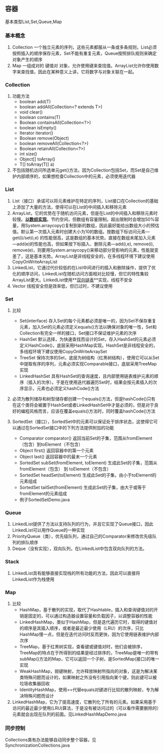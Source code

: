 ## 容器

基本类型List,Set,Queue,Map

### 基本概念

1.  Collection 一个独立元素的序列，这些元素都服从一条或多条规则，List必须按照插入的顺序保存元素，Set不能有重复元素，Queue按照排队规则来确定对象产生的顺序
2.  Map 一组成对的 键值对 对象，允许使用键来查找值。ArrayList允许你使用数字来查找值，因此在某种意义上讲，它将数字与对象关联在一起。


### Collection

1.  功能方法
    -   boolean add(T)
    -   boolean addAll(Collection<? extends T>)
    -   void clear()
    -   boolean contains(T)
    -   Boolean containsAll(Collection<?>)
    -   boolean isEmpty()
    -   Iterator<T> iterator()
    -   Boolean remove(Object)
    -   boolean removeAll(Collection<?>)
    -   Boolean retainAll(Collection<?>)
    -   int size()
    -   Object[] toArray()
    -   <T> T[] toArray(T[] a)
2.  不包括随机访问所选单元get()方法，因为Collection包括Set，而Set是自己维护内部顺序的，如果想检查Collection中的元素，必须使用迭代器

### List

1.  List（接口）承诺可以将元素维护在特定的序列，List接口在Collection的基础上添加了大量的方法，使得可以在List的中间插入和移除元素
2.  ArrayList，它的优势在于随机访问元素，但是在List的中间插入和移除元素时较慢。<u>**以数组实现**</u>。节约空间，但数组有容量限制。超出限制时会增加50%容量，用System.arraycopy()复制到新的数组，因此最好能给出数组大小的预估值。默认第一次插入元素时创建大小为10的数组。按数组下标访问元素—get(i)/set(i,e) 的性能很高，这是数组的基本优势。直接在数组末尾加入元素—add(e)的性能也高，但如果按下标插入、删除元素—add(i,e), remove(i), remove(e)，则要用System.arraycopy()来移动部分受影响的元素，性能就变差了，这是基本劣势。ArrayList是非线程安全的，在多线程环境下建议使用CopyOnWriteArrayList
3.  LinkedList，它通过代价较低的在List中间进行的插入和删除操作，提供了优化的顺序访问，LinkedList在随机访问方面相对比较慢，但它的特性集较ArrayList更大。LinkedList使用**<u>双向链表</u>**实现，线程不安全
4.  Vector 线程安全但是效率低，但已过时，不建议使用

### Set

1.  比较
    -   Set(interface)   存入Set的每个元素都必须是唯一的，因为Set不保存重复元素，加入Set的元素必须定义equals()方法以确保对象的唯一性，Set和Collection有完全一样的接口，Set接口不保证维护元素的次序
    -   HashSet  默认选择，为快速查找而设计的Set，存入HashSet的元素必须定义HashCode()，底层采用HashMap实现。HashSet是非线程安全的，多线程环境下建议使用CopyOnWriteArraySet
    -   TreeSet   保持次序的Set，底层为树结构（红黑树结构），使用它可以从Set中提取有序的序列，元素必须实现Comparable接口，底层采用TreeMap实现
    -   LinkedHashSet   具有HashSet的查询速度，且内部使用链表维护元素的顺序（插入的次序）。于是在使用迭代器遍历Set时，结果会按元素插入的次序显示，元素也必须定义hashCode()方法

2.  必须为散列储存和树型储存都创建一个equals()方法，但是hashCode()只有在这个类将会被置于HashSet或者LinkedHashSet中才是必须的，但是对于良好的编程风格而言，应该在覆盖equals()方法时，同时覆盖hashCode()方法

3.  SortedSet（接口），SortedSet中的元素可以保证处于排序状态，这使得它可以通过在SortedSet接口中的下列方法提供附加的功能
    -   Comparator comparator() 返回当前Set的子集，范围从fromElement（包含）到toElement（不包含）
    -   Object first()  返回容器中的第一个元素
    -   Object last() 返回容器中的最末一个元素
    -   SortedSet subSet(fromElement, toElement) 生成此Set的子集，范围从fromElement（包含） 到 toElement（不包含）
    -   SortedSet headSet(toElement) 生成此Set的子集，由小于toElement的元素组成
    -   SortedSet tailSet(fromElement) 生成此Set的子集，由大于或等于fromElement的元素组成
    -   例子SortedSetDemo.java


### Queue

1.  LinkedList提供了方法以支持队列的行为，并且它实现了Queue接口，因此LinkedList可以用作Queue的一种实现
2.  PriorityQueue（类），优先级队列，通过自己的Comparator来修改优先级队列的排队顺序
3.  Deque（没有实现），双向队列，在LinkedList中包含双向队列的方法。

### Stack

1.  LinkedList具有能够直接实现栈的所有功能的方法，因此可以直接将LinkedList作为栈使用



### Map

1.  比较
    -   HashMap，基于散列的实现，取代了Hashtable，插入和查询键值对的开销是固定的，可以通过构造器设置容量和负载因子，以调整容器的性能
    -   LinkedHashMap，类似于HashMap，但是迭代遍历它时，取得的键值对的顺序是其插入顺序，或者是最近最少使用（LRU）的次序，只比HashMap慢一点，但是在迭代访问时反而更快，因为它使用链表维护内部次序
    -   TreeMap，基于红黑树实现，查看键或键值对时，他们会被排序，TreeMap的特点在于所得到的结果是经过排序的，TreeMap是唯一的带有subMap()方法的Map，它可以返回一个子树，是SortedMap(接口)的唯一实现
    -   WeakHashMap，弱键映射，允许释放映射所指向的对象，这是为解决某类特殊问题而设计的，如果映射之外没有引用指向某个键，则此键可以被垃圾收集器回收
    -   IdentityHashMap，使用==代替equals对键进行比较的散列映射，专为解决特殊问题而设计
2.  LinkedHashMap，它为了提高速度，它散列化了所有的元素。如果采用基于访问的最近最少使用(LRU)算法，于是没有被访问过的（可以看作需要删除的）元素就会出现在队列的前面。见LinkedHashMapDemo.java

### 同步控制

Collections类有办法能够自动同步整个容器，见SynchronizationCollections.java